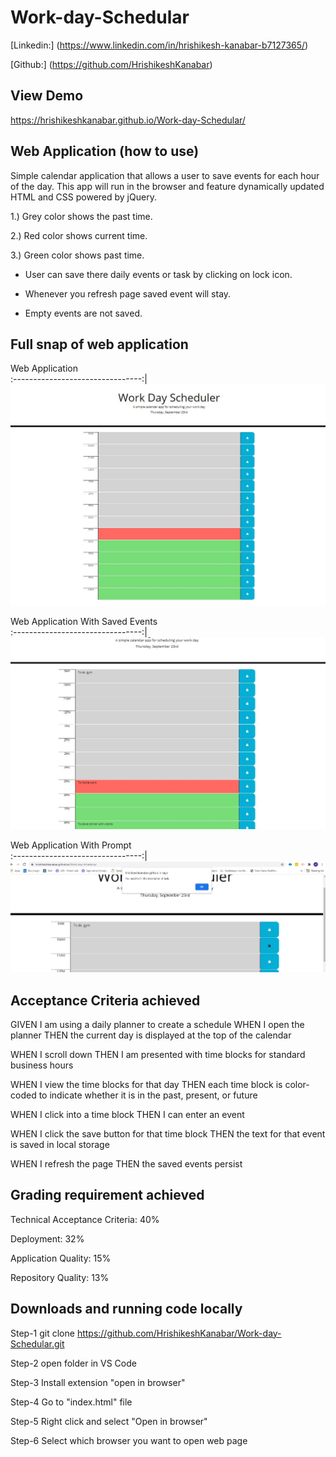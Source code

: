 # Work-day-Schedular
 
 [Linkedin:] (https://www.linkedin.com/in/hrishikesh-kanabar-b7127365/)

 [Github:] (https://github.com/HrishikeshKanabar)

## View Demo

https://hrishikeshkanabar.github.io/Work-day-Schedular/

## Web Application (how to use)

 Simple calendar application that allows a user to save events for each hour of the day. This app will run in the browser and feature dynamically updated HTML and CSS powered by jQuery.

 1.) Grey color shows the past time.
 
 2.) Red color shows current time.
 
 3.) Green color shows past time.

 - User can save there daily events or task by clicking on lock icon. 
 
 - Whenever you refresh page saved event will stay.

 - Empty events are not saved.

 ## Full snap of web application

 Web Application        
:--------------------------------:|
![Web Application ](https://github.com/HrishikeshKanabar/Work-day-Schedular/blob/main/assets/images/Full-app-snap.JPG)      

Web Application  With Saved Events    
:--------------------------------:|
![iWeb Application  with event saved](https://github.com/HrishikeshKanabar/Work-day-Schedular/blob/main/assets/images/Events.JPG)  

Web Application With Prompt    
:--------------------------------:|
![iWeb Application  with event saved](https://github.com/HrishikeshKanabar/Work-day-Schedular/blob/main/assets/images/Prompt.JPG)  

## Acceptance Criteria achieved

GIVEN I am using a daily planner to create a schedule
WHEN I open the planner
THEN the current day is displayed at the top of the calendar

WHEN I scroll down
THEN I am presented with time blocks for standard business hours

WHEN I view the time blocks for that day
THEN each time block is color-coded to indicate whether it is in the past, present, or future

WHEN I click into a time block
THEN I can enter an event

WHEN I click the save button for that time block
THEN the text for that event is saved in local storage

WHEN I refresh the page
THEN the saved events persist

## Grading requirement achieved

Technical Acceptance Criteria: 40%

Deployment: 32%

Application Quality: 15%

Repository Quality: 13%

## Downloads and running code locally

Step-1 git clone https://github.com/HrishikeshKanabar/Work-day-Schedular.git

Step-2 open folder in VS Code

Step-3 Install extension "open in browser"

Step-4 Go to "index.html" file

Step-5 Right click and select "Open in browser"

Step-6 Select which browser you want to open web page








 